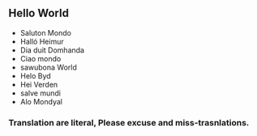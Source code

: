 ## Hello World

* Saluton Mondo
* Halló Heimur
* Dia duit Domhanda
* Ciao mondo
* sawubona World
* Helo Byd
* Hei Verden
* salve mundi
* Alo Mondyal

### Translation are literal, Please excuse and miss-trasnlations.